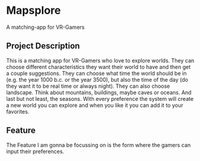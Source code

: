 # Mapsplore
A matching-app for VR-Gamers

## Project Description
This is a matching app for VR-Gamers who love to explore worlds. They can choose different characteristics they want their world to have and then get a couple suggestions. They can choose what time the world should be in (e.g. the year 1000 b.c. or the year 3500), but also the time of the day (do they want it to be real time or always night). They can also choose landscape. Think about mountains, buildings, maybe caves or oceans. And last but not least, the seasons. With every preference the system will create a new world you can explore and when you like it you can add it to your favorites. 

## Feature 
The Feature I am gonna be focussing on is the form where the gamers can input their preferences. 



## 


